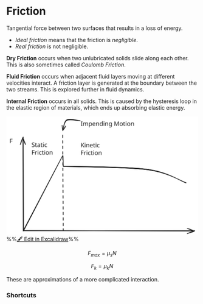 # Friction

Tangential force between two surfaces that results in a loss of energy.

- *Ideal friction* means that the friction is *negligible*.
- *Real friction* is not negligible.

**Dry Friction** occurs when two unlubricated solids slide along each other. This is also sometimes called *Coulomb Friction*.

**Fluid Friction** occurs when adjacent fluid layers moving at different velocities interact. A friction layer is generated at the boundary between the two streams. This is explored further in fluid dynamics.

**Internal Friction** occurs in all solids. This is caused by the hysteresis loop in the elastic region of materials, which ends up absorbing elastic energy.

![](../../media/excalidraw/excalidraw-2024-11-19-09.01.29.excalidraw.svg)
%%[🖋 Edit in Excalidraw](../../media/excalidraw/excalidraw-2024-11-19-09.01.29.excalidraw.md)%%

$$F_{max} = \mu_sN \tag{Static Friction}$$

$$F_k = \mu_kN \tag{Kinetic Friction}$$

These are approximations of a more complicated interaction.

### Shortcuts